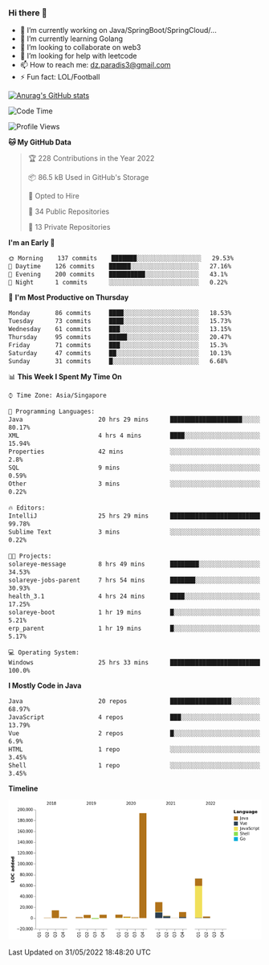 ### Hi there 👋

- 🔭 I’m currently working on Java/SpringBoot/SpringCloud/...
- 🌱 I’m currently learning Golang
- 👯 I’m looking to collaborate on web3
- 🤔 I’m looking for help with leetcode
- 📫 How to reach me: dz.paradis3@gmail.com
- ⚡ Fun fact: LOL/Football

[![Anurag's GitHub stats](https://github-readme-stats.vercel.app/api?username=xiumu2017&show_icons=true&theme=radical)](https://github.com/anuraghazra/github-readme-stats)

<!--
**xiumu2017/xiumu2017** is a ✨ _special_ ✨ repository because its `README.md` (this file) appears on your GitHub profile.

Here are some ideas to get you started:

- 🔭 I’m currently working on ...
- 🌱 I’m currently learning ...
- 👯 I’m looking to collaborate on ...
- 🤔 I’m looking for help with ...
- 💬 Ask me about ...
- 📫 How to reach me: ...
- 😄 Pronouns: ...
- ⚡ Fun fact: ...
-->

<!--START_SECTION:waka-->
![Code Time](http://img.shields.io/badge/Code%20Time-0%20secs-blue)

![Profile Views](http://img.shields.io/badge/Profile%20Views-0-blue)

**🐱 My GitHub Data** 

> 🏆 228 Contributions in the Year 2022
 > 
> 📦 86.5 kB Used in GitHub's Storage 
 > 
> 💼 Opted to Hire
 > 
> 📜 34 Public Repositories 
 > 
> 🔑 13 Private Repositories  
 > 
**I'm an Early 🐤** 

```text
🌞 Morning    137 commits    ███████░░░░░░░░░░░░░░░░░░   29.53% 
🌆 Daytime    126 commits    ██████░░░░░░░░░░░░░░░░░░░   27.16% 
🌃 Evening    200 commits    ██████████░░░░░░░░░░░░░░░   43.1% 
🌙 Night      1 commits      ░░░░░░░░░░░░░░░░░░░░░░░░░   0.22%

```
📅 **I'm Most Productive on Thursday** 

```text
Monday       86 commits     ████░░░░░░░░░░░░░░░░░░░░░   18.53% 
Tuesday      73 commits     ████░░░░░░░░░░░░░░░░░░░░░   15.73% 
Wednesday    61 commits     ███░░░░░░░░░░░░░░░░░░░░░░   13.15% 
Thursday     95 commits     █████░░░░░░░░░░░░░░░░░░░░   20.47% 
Friday       71 commits     ███░░░░░░░░░░░░░░░░░░░░░░   15.3% 
Saturday     47 commits     ██░░░░░░░░░░░░░░░░░░░░░░░   10.13% 
Sunday       31 commits     █░░░░░░░░░░░░░░░░░░░░░░░░   6.68%

```


📊 **This Week I Spent My Time On** 

```text
⌚︎ Time Zone: Asia/Singapore

💬 Programming Languages: 
Java                     20 hrs 29 mins      ████████████████████░░░░░   80.17% 
XML                      4 hrs 4 mins        ████░░░░░░░░░░░░░░░░░░░░░   15.94% 
Properties               42 mins             ░░░░░░░░░░░░░░░░░░░░░░░░░   2.8% 
SQL                      9 mins              ░░░░░░░░░░░░░░░░░░░░░░░░░   0.59% 
Other                    3 mins              ░░░░░░░░░░░░░░░░░░░░░░░░░   0.22%

🔥 Editors: 
IntelliJ                 25 hrs 29 mins      █████████████████████████   99.78% 
Sublime Text             3 mins              ░░░░░░░░░░░░░░░░░░░░░░░░░   0.22%

🐱‍💻 Projects: 
solareye-message         8 hrs 49 mins       ████████░░░░░░░░░░░░░░░░░   34.53% 
solareye-jobs-parent     7 hrs 54 mins       ███████░░░░░░░░░░░░░░░░░░   30.93% 
health_3.1               4 hrs 24 mins       ████░░░░░░░░░░░░░░░░░░░░░   17.25% 
solareye-boot            1 hr 19 mins        █░░░░░░░░░░░░░░░░░░░░░░░░   5.21% 
erp_parent               1 hr 19 mins        █░░░░░░░░░░░░░░░░░░░░░░░░   5.17%

💻 Operating System: 
Windows                  25 hrs 33 mins      █████████████████████████   100.0%

```

**I Mostly Code in Java** 

```text
Java                     20 repos            █████████████████░░░░░░░░   68.97% 
JavaScript               4 repos             ███░░░░░░░░░░░░░░░░░░░░░░   13.79% 
Vue                      2 repos             █░░░░░░░░░░░░░░░░░░░░░░░░   6.9% 
HTML                     1 repo              ░░░░░░░░░░░░░░░░░░░░░░░░░   3.45% 
Shell                    1 repo              ░░░░░░░░░░░░░░░░░░░░░░░░░   3.45%

```


**Timeline**

![Chart not found](https://raw.githubusercontent.com/xiumu2017/xiumu2017/main/charts/bar_graph.png) 


 Last Updated on 31/05/2022 18:48:20 UTC
<!--END_SECTION:waka-->
